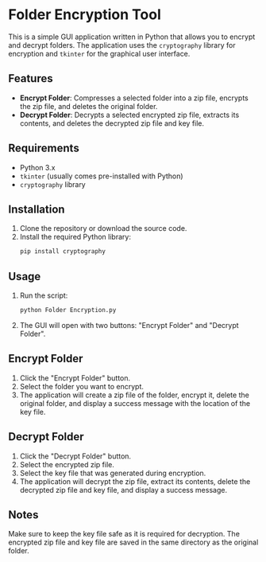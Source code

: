 # Folder Encryption Tool

This is a simple GUI application written in Python that allows you to encrypt and decrypt folders. The application uses the `cryptography` library for encryption and `tkinter` for the graphical user interface.

## Features


- **Encrypt Folder**: Compresses a selected folder into a zip file, encrypts the zip file, and deletes the original folder.
- **Decrypt Folder**: Decrypts a selected encrypted zip file, extracts its contents, and deletes the decrypted zip file and key file.

## Requirements

- Python 3.x
- `tkinter` (usually comes pre-installed with Python)
- `cryptography` library

## Installation

1. Clone the repository or download the source code.
2. Install the required Python library:
   ```bash
   pip install cryptography

## Usage
1. Run the script:
   ```bash
   python Folder Encryption.py

2. The GUI will open with two buttons: "Encrypt Folder" and "Decrypt Folder".

## Encrypt Folder

1. Click the "Encrypt Folder" button.
2. Select the folder you want to encrypt.
3. The application will create a zip file of the folder, encrypt it, delete the original folder, and display a success message with the location of the key file.

## Decrypt Folder

1. Click the "Decrypt Folder" button.
2. Select the encrypted zip file.
3. Select the key file that was generated during encryption.
4. The application will decrypt the zip file, extract its contents, delete the decrypted zip file and key file, and display a success message.

## Notes
Make sure to keep the key file safe as it is required for decryption.
The encrypted zip file and key file are saved in the same directory as the original folder.

